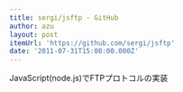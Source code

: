 ```yaml
---
title: sergi/jsftp - GitHub
author: azu
layout: post
itemUrl: 'https://github.com/sergi/jsftp'
date: '2011-07-31T15:00:00.000Z'
---
```

JavaScript(node.js)でFTPプロトコルの実装
